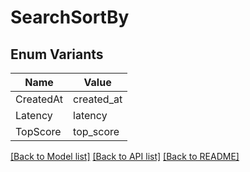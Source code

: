 # SearchSortBy

## Enum Variants

| Name | Value |
|---- | -----|
| CreatedAt | created_at |
| Latency | latency |
| TopScore | top_score |


[[Back to Model list]](../README.md#documentation-for-models) [[Back to API list]](../README.md#documentation-for-api-endpoints) [[Back to README]](../README.md)


